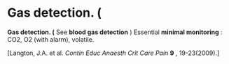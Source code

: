 # Gas detection. (

**Gas detection. (** See **blood gas detection** ) Essential **minimal
monitoring** : CO2, O2 (with alarm), volatile.

\[Langton, J.A. et al. *Contin Educ Anaesth Crit Care Pain* **9** ,
19-23(2009).\]
